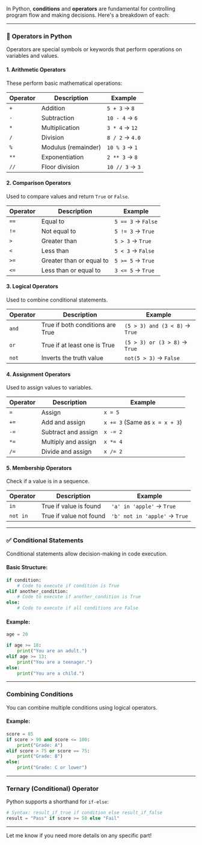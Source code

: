 In Python, **conditions** and **operators** are fundamental for controlling program flow and making decisions. Here's a breakdown of each:

---

### 🧮 **Operators in Python**

Operators are special symbols or keywords that perform operations on variables and values.

#### **1. Arithmetic Operators**
These perform basic mathematical operations:

| Operator | Description        | Example     |
|----------|---------------------|-------------|
| `+`      | Addition            | `5 + 3` → `8` |
| `-`      | Subtraction         | `10 - 4` → `6`|
| `*`      | Multiplication      | `3 * 4` → `12`|
| `/`      | Division            | `8 / 2` → `4.0`|
| `%`      | Modulus (remainder) | `10 % 3` → `1` |
| `**`     | Exponentiation      | `2 ** 3` → `8` |
| `//`     | Floor division      | `10 // 3` → `3` |

#### **2. Comparison Operators**
Used to compare values and return `True` or `False`.

| Operator | Description               | Example      |
|----------|----------------------------|--------------|
| `==`     | Equal to                   | `5 == 3` → `False` |
| `!=`     | Not equal to               | `5 != 3` → `True`  |
| `>`      | Greater than               | `5 > 3` → `True`   |
| `<`      | Less than                  | `5 < 3` → `False`  |
| `>=`     | Greater than or equal to   | `5 >= 5` → `True`  |
| `<=`     | Less than or equal to      | `3 <= 5` → `True`  |

#### **3. Logical Operators**
Used to combine conditional statements.

| Operator | Description                     | Example               |
|----------|----------------------------------|-----------------------|
| `and`    | True if both conditions are True | `(5 > 3) and (3 < 8)` → `True`|
| `or`     | True if at least one is True     | `(5 > 3) or (3 > 8)` → `True`|
| `not`    | Inverts the truth value          | `not(5 > 3)` → `False`  |

#### **4. Assignment Operators**
Used to assign values to variables.

| Operator | Description                | Example      |
|----------|-----------------------------|--------------|
| `=`      | Assign                     | `x = 5`       |
| `+=`     | Add and assign              | `x += 3` (Same as `x = x + 3`) |
| `-=`     | Subtract and assign         | `x -= 2`      |
| `*=`     | Multiply and assign         | `x *= 4`      |
| `/=`     | Divide and assign           | `x /= 2`      |

#### **5. Membership Operators**
Check if a value is in a sequence.

| Operator | Description                | Example      |
|----------|-----------------------------|--------------|
| `in`     | True if value is found      | `'a' in 'apple'` → `True`|
| `not in` | True if value not found     | `'b' not in 'apple'` → `True`|

---

### ✅ **Conditional Statements**
Conditional statements allow decision-making in code execution.

#### **Basic Structure:**
```python
if condition:
    # Code to execute if condition is True
elif another_condition:
    # Code to execute if another_condition is True
else:
    # Code to execute if all conditions are False
```

#### **Example:**
```python
age = 20

if age >= 18:
    print("You are an adult.")
elif age >= 13:
    print("You are a teenager.")
else:
    print("You are a child.")
```

---

### **Combining Conditions**
You can combine multiple conditions using logical operators.

#### **Example:**
```python
score = 85
if score > 90 and score <= 100:
    print("Grade: A")
elif score > 75 or score == 75:
    print("Grade: B")
else:
    print("Grade: C or lower")
```

---

### **Ternary (Conditional) Operator**
Python supports a shorthand for `if-else`:

```python
# Syntax: result_if_true if condition else result_if_false
result = "Pass" if score >= 50 else "Fail"
```

---

Let me know if you need more details on any specific part!
